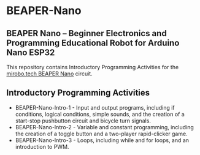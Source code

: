# BEAPER-Nano

## BEAPER Nano – Beginner Electronics and Programming Educational Robot for Arduino Nano ESP32

This repository contains Introductory Programming Activities for the [mirobo.tech BEAPER Nano](https://mirobo.tech/beaper) circuit.

## Introductory Programming Activities

* BEAPER-Nano-Intro-1 - Input and output programs, including if conditions, logical conditions, simple sounds, and the creation of a start-stop pushbutton circuit and bicycle turn signals.
* BEAPER-Nano-Intro-2 - Variable and constant programming, including the creation of a toggle button and a two-player rapid-clicker game.
* BEAPER-Nano-Intro-3 - Loops, including while and for loops, and an introduction to PWM.
